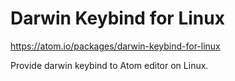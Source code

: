 # Darwin Keybind for Linux

https://atom.io/packages/darwin-keybind-for-linux

Provide darwin keybind to Atom editor on Linux.
